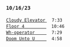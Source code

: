 ### `10/16/23`
[`Cloudy Elevator` ](cloudy-elevator.mp3)   `7:33`  
[`Floor 4`     ](floor-4.mp3) `10:46`  
[`Wh-operator`   ](wh-operator.mp3) `7:29`  
[`Doom Unto U`   ](doom-unto-u.mp3) `4:58`
